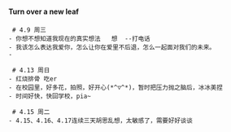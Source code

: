 #### Turn over a new leaf

```
 # 4.9 周三
- 你想不想知道我现在的真实想法   想  --打电话
- 我该怎么表达我爱你，怎么让你在爱里不后退，怎么一起面对我们的未来。
- 
```



```
 # 4.13 周日
- 红烧排骨 吃er
- 在校园里，好多花，拍照，好开心(*^▽^*)，暂时把压力抛之脑后，冰冰美捏
- 时间好快，快回学校，pia~
```



```
 # 4.15 周二
- 4.15、4.16、4.17连续三天胡思乱想，太敏感了，需要好好谈谈
```

